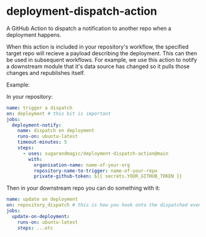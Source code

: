 # deployment-dispatch-action

A GitHub Action to dispatch a notification to another repo when a deployment happens.

When this action is included in your repository's workflow, the specified target repo will recieve a payload describing the deployment. This can then be used in subsequent workflows. For example, we use this action to notify a downstream module that it's data source has changed so it pulls those changes and republishes itself.

Example:

In your repository:

```yaml
name: trigger a dispatch
on: deployment # this bit is important
jobs:
  deployment-notify:
    name: dispatch on deployment
    runs-on: ubuntu-latest
    timeout-minutes: 5
    steps:
      - uses: sugarandmagic/deployment-dispatch-action@main
        with:
          organisation-name: name-of-your-org
          repository-name-to-trigger: name-of-your-repo
          private-github-token: ${{ secrets.YOUR_GITHUB_TOKEN }}
```

Then in your downstream repo you can do something with it:

```yaml
name: update on deployment
on: repository_dispatch # this is how you hook onto the dispatched event
jobs:
  update-on-deployment:
    runs-on: ubuntu-latest
    steps: ...etc
```

